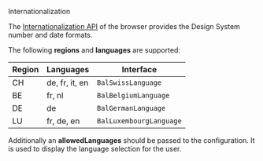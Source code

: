 <bal-doc-banner id="testing" subtitle="Implementation">Internationalization</bal-doc-banner>

The [Internationalization API](https://developer.mozilla.org/en-US/docs/Web/JavaScript/Reference/Global_Objects/Intl) of the browser
provides the Design System number and date formats.

The following **regions** and **languages** are supported:

| Region | Languages      | Interface               |
| ------ | -------------- | ----------------------- |
| CH     | de, fr, it, en | `BalSwissLanguage`      |
| BE     | fr, nl         | `BalBelgiumLanguage`    |
| DE     | de             | `BalGermanLanguage`     |
| LU     | fr, de, en     | `BalLuxembourgLanguage` |

Additionally an **allowedLanguages** should be passed to the configuration.
It is used to display the language selection for the user.
